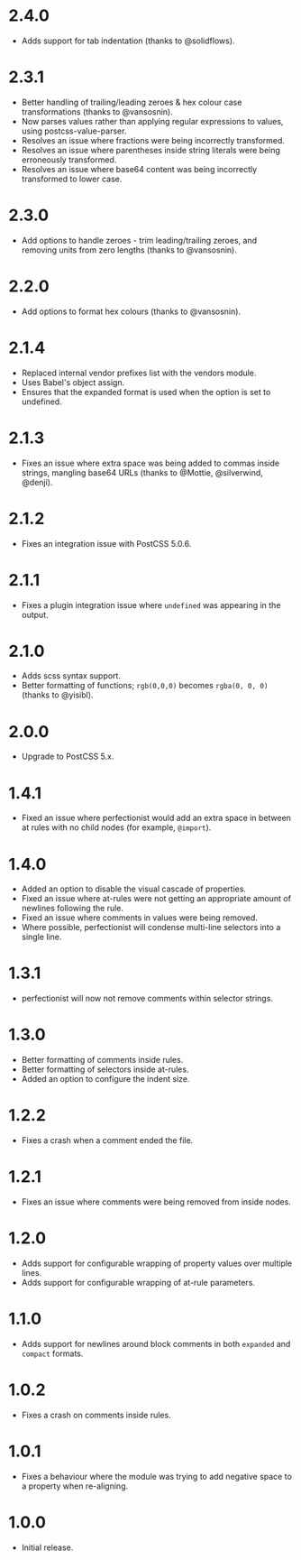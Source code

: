 # 2.4.0

* Adds support for tab indentation (thanks to @solidflows).

# 2.3.1

* Better handling of trailing/leading zeroes & hex colour case transformations
  (thanks to @vansosnin).
* Now parses values rather than applying regular expressions to values, using
  postcss-value-parser.
* Resolves an issue where fractions were being incorrectly transformed.
* Resolves an issue where parentheses inside string literals were being
  erroneously transformed.
* Resolves an issue where base64 content was being incorrectly transformed
  to lower case.

# 2.3.0

* Add options to handle zeroes - trim leading/trailing zeroes, and removing
  units from zero lengths (thanks to @vansosnin).

# 2.2.0

* Add options to format hex colours (thanks to @vansosnin).

# 2.1.4

* Replaced internal vendor prefixes list with the vendors module.
* Uses Babel's object assign.
* Ensures that the expanded format is used when the option is set to undefined.

# 2.1.3

* Fixes an issue where extra space was being added to commas inside strings,
  mangling base64 URLs (thanks to @Mottie, @silverwind, @denji).

# 2.1.2

* Fixes an integration issue with PostCSS 5.0.6.

# 2.1.1

* Fixes a plugin integration issue where `undefined` was appearing in
  the output.

# 2.1.0

* Adds scss syntax support.
* Better formatting of functions; `rgb(0,0,0)` becomes `rgba(0, 0, 0)`
  (thanks to @yisibl).

# 2.0.0

* Upgrade to PostCSS 5.x.

# 1.4.1

* Fixed an issue where perfectionist would add an extra space in between
  at rules with no child nodes (for example, `@import`).

# 1.4.0

* Added an option to disable the visual cascade of properties.
* Fixed an issue where at-rules were not getting an appropriate amount of
  newlines following the rule.
* Fixed an issue where comments in values were being removed.
* Where possible, perfectionist will condense multi-line selectors into
  a single line.

# 1.3.1

* perfectionist will now not remove comments within selector strings.

# 1.3.0

* Better formatting of comments inside rules.
* Better formatting of selectors inside at-rules.
* Added an option to configure the indent size.

# 1.2.2

* Fixes a crash when a comment ended the file.

# 1.2.1

* Fixes an issue where comments were being removed from inside nodes.

# 1.2.0

* Adds support for configurable wrapping of property values over multiple lines.
* Adds support for configurable wrapping of at-rule parameters.

# 1.1.0

* Adds support for newlines around block comments in both `expanded` and
  `compact` formats.

# 1.0.2

* Fixes a crash on comments inside rules.

# 1.0.1

* Fixes a behaviour where the module was trying to add negative space to a
  property when re-aligning.

# 1.0.0

* Initial release.
